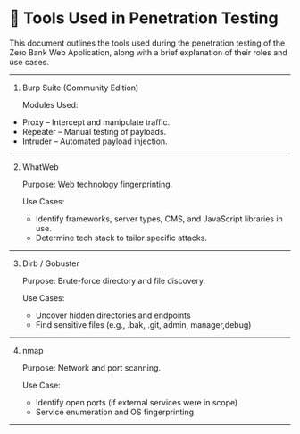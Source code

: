 # 🧰 Tools Used in Penetration Testing

This document outlines the tools used during the penetration testing of the Zero Bank Web Application, along with a brief explanation of their roles and use cases.

---

1. Burp Suite (Community Edition)

   Modules Used:
  
  - Proxy – Intercept and manipulate traffic.
  - Repeater – Manual testing of payloads.
  - Intruder – Automated payload injection.

---

2. WhatWeb 

   Purpose: Web technology fingerprinting.

   Use Cases:
   - Identify frameworks, server types, CMS, and JavaScript libraries in use.
   - Determine tech stack to tailor specific attacks.
  
---

3. Dirb / Gobuster

   Purpose: Brute-force directory and file discovery.

   Use Cases:
   
   - Uncover hidden directories and endpoints
   - Find sensitive files (e.g., .bak, .git, admin, manager,debug)

   
  
---

4. nmap

   Purpose: Network and port scanning.

   Use Case:

   - Identify open ports (if external services were in scope)
   - Service enumeration and OS fingerprinting
  
---
